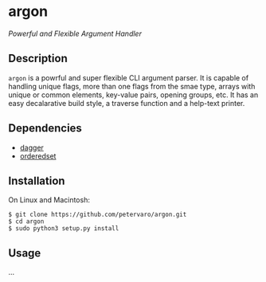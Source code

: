 argon
=====

*Powerful and Flexible Argument Handler*

Description
-----------

`argon` is a powrful and super flexible CLI argument parser. It is capable of
handling unique flags, more than one flags from the smae type, arrays with
unique or common elements, key-value pairs, opening groups, etc. It has an easy
decalarative build style, a traverse function and a help-text printer.


Dependencies
------------

- [dagger](https://github.com/petervaro/dagger)
- [orderedset](https://github.com/petervaro/orderedset)


Installation
------------

On Linux and Macintosh:

```
$ git clone https://github.com/petervaro/argon.git
$ cd argon
$ sudo python3 setup.py install
```


Usage
-----

...
